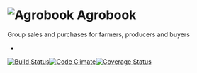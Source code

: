 ![Agrobook](https://avatars0.githubusercontent.com/u/13457681?v=3&s=200) Agrobook
========

Group sales and purchases for farmers, producers and buyers

*
[![Build Status](https://travis-ci.org/agrobook/agrobook.svg)](https://travis-ci.org/agrobook/agrobook)[![Code Climate](https://codeclimate.com/github/agrobook/agrobook/badges/gpa.svg)](https://codeclimate.com/github/agrobook/agrobook)[![Coverage Status](https://coveralls.io/repos/agrobook/agrobook/badge.svg?branch=master&service=github)](https://coveralls.io/github/agrobook/agrobook?branch=master)
